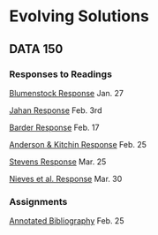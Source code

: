 # Evolving Solutions

## DATA 150 

### Responses to Readings

[Blumenstock Response](https://bwilliams01.github.io/workshop/Blumenstock) Jan. 27

[Jahan Response](https://bwilliams01.github.io/workshop/Jahan) Feb. 3rd  

[Barder Response](https://bwilliams01.github.io/workshop/Barder) Feb. 17

[Anderson & Kitchin Response](https://bwilliams01.github.io/workshop/AndersonKitchin) Feb. 25 

[Stevens Response](https://bwilliams01.github.io/workshop/Stevens) Mar. 25

[Nieves et al. Response](https://bwilliams01.github.io/workshop/Nieves) Mar. 30


### Assignments 

[Annotated Bibliography](https://bwilliams01.github.io/workshop/Assignment1) Feb. 25
